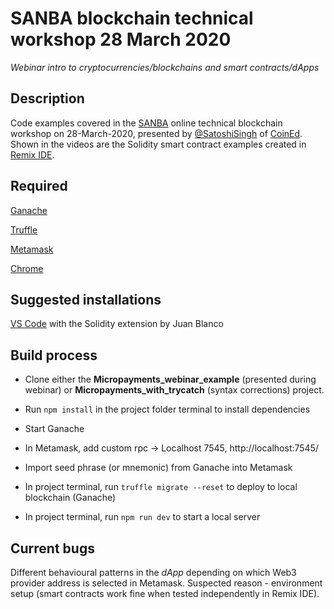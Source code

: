 # SANBA blockchain technical workshop 28 March 2020
*Webinar intro to cryptocurrencies/blockchains and smart contracts/dApps*


## Description

Code examples covered in the [SANBA](sanba.co.za) online technical blockchain workshop on 28-March-2020, presented by [@SatoshiSingh](https://twitter.com/satoshisingh) of [CoinEd](https://coined.co.za). Shown in the videos are the Solidity smart contract examples created in [Remix IDE](remix.ethereum.org).

## Required

[Ganache](https://truffleframework.com/ganache)

[Truffle](https://truffleframework.com/truffle)

[Metamask](https://metamask.io/)

[Chrome](https://www.google.com/chrome/)

## Suggested installations

[VS Code](https://code.visualstudio.com/) with the Solidity extension by Juan Blanco


## Build process

- Clone either the **Micropayments_webinar_example** (presented during webinar) or **Micropayments_with_trycatch** (syntax corrections) project.

- Run ```npm install``` in the project folder terminal to install dependencies

- Start Ganache

- In Metamask, add custom rpc -> Localhost 7545, http://localhost:7545/

- Import seed phrase (or mnemonic) from Ganache into Metamask

- In project terminal, run ```truffle migrate --reset``` to deploy to local blockchain (Ganache)

- In project terminal, run ```npm run dev``` to start a local server

## Current bugs
Different behavioural patterns in the *dApp* depending on which Web3 provider address is selected in Metamask. Suspected reason - environment setup (smart contracts work fine when tested independently in Remix IDE).

